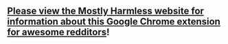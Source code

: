 ## [Please view the Mostly Harmless website for information about this Google Chrome extension for awesome redditors](http://kerrick.github.com/Mostly-Harmless)!